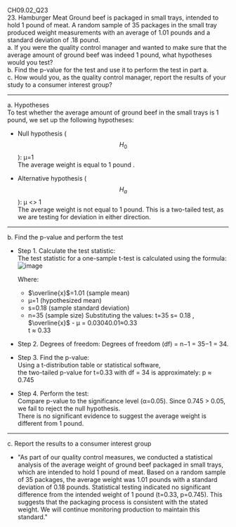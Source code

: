 CH09.02_Q23  
23. Hamburger Meat Ground beef is packaged in small trays, intended to hold 1 pound of meat. A random sample of 35 packages in the small tray produced weight measurements with an average of 1.01 pounds and a standard deviation of .18 pound.  
a. If you were the quality control manager and wanted to make sure that the average amount of ground beef was indeed 1 pound, what hypotheses would you test?  
b. Find the p-value for the test and use it to perform the test in part a.  
c. How would you, as the quality control manager, report the results of your study to a consumer interest group?  

---

a. Hypotheses  
To test whether the average amount of ground beef in the small trays is 1 pound, we set up the following hypotheses:  
* Null hypothesis ($$H_0$$):  μ=1  
  The average weight is equal to 1 pound .  
  
* Alternative hypothesis ($$H_a$$):  μ <> 1  
  The average weight is not equal to 1 pound. 
This is a two-tailed test, as we are testing for deviation in either direction.  

---

b. Find the p-value and perform the test  
* Step 1.	Calculate the test statistic:  
  The test statistic for a one-sample t-test is calculated using the formula:   
  ![image](https://github.com/user-attachments/assets/f43abf30-4eb8-4387-9b1e-e9176d4625ae)

  Where:  
  - $\overline{x}$=1.01 (sample mean)  
  - μ=1 (hypothesized mean)  
  -	s=0.18 (sample standard deviation)  
  -	n=35 (sample size) 
  Substituting the values:  t=35  s= 0.18 , $\overline{x}$ - μ = 0.03040.01≈0.33  
  t ≈ 0.33 

* Step 2.	Degrees of freedom: Degrees of freedom (df) = n−1 = 35−1 = 34.  

* Step 3.	Find the p-value:  
Using a t-distribution table or statistical software,  
the two-tailed p-value for t=0.33 with df = 34 is approximately:  p ≈ 0.745  

* Step 4.	Perform the test:  
Compare p-value to the significance level (α=0.05). Since 0.745 > 0.05, we fail to reject the null hypothesis.   
There is no significant evidence to suggest the average weight is different from 1 pound.

---
c. Report the results to a consumer interest group  
* "As part of our quality control measures, we conducted a statistical analysis of the average weight of ground beef packaged in small trays, which are intended to hold 1 pound of meat. Based on a random sample of 35 packages, the average weight was 1.01 pounds with a standard deviation of 0.18 pounds. Statistical testing indicated no significant difference from the intended weight of 1 pound (t=0.33, p=0.745). This suggests that the packaging process is consistent with the stated weight. We will continue monitoring production to maintain this standard."
